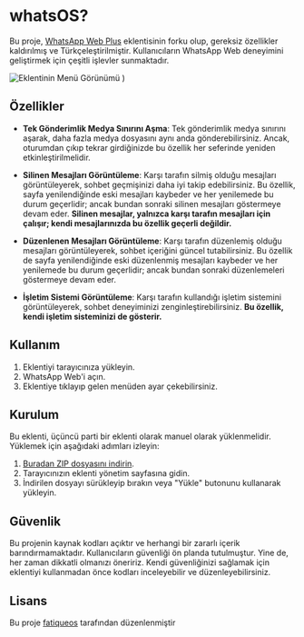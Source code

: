 # whatsOS? 

Bu proje, [WhatsApp Web Plus](https://github.com/Schwartzblat/WhatsApp-Web-Plus) eklentisinin forku olup, gereksiz özellikler kaldırılmış ve Türkçeleştirilmiştir. Kullanıcıların WhatsApp Web deneyimini geliştirmek için çeşitli işlevler sunmaktadır.

![Eklentinin Menü Görünümü](https://autumn.revolt.chat/attachments/G7E8DpgLsTQ3MpqtXqBYBdNlKM6U_13UKMNJ3wgCaW/image.png)
)

## Özellikler

- **Tek Gönderimlik Medya Sınırını Aşma**: Tek gönderimlik medya sınırını aşarak, daha fazla medya dosyasını aynı anda gönderebilirsiniz. Ancak, oturumdan çıkıp tekrar girdiğinizde bu özellik her seferinde yeniden etkinleştirilmelidir.
  
- **Silinen Mesajları Görüntüleme**: Karşı tarafın silmiş olduğu mesajları görüntüleyerek, sohbet geçmişinizi daha iyi takip edebilirsiniz. Bu özellik, sayfa yenilendiğinde eski mesajları kaybeder ve her yenilemede bu durum geçerlidir; ancak bundan sonraki silinen mesajları göstermeye devam eder. **Silinen mesajlar, yalnızca karşı tarafın mesajları için çalışır; kendi mesajlarınızda bu özellik geçerli değildir.**

- **Düzenlenen Mesajları Görüntüleme**: Karşı tarafın düzenlemiş olduğu mesajları görüntüleyerek, sohbet içeriğini güncel tutabilirsiniz. Bu özellik de sayfa yenilendiğinde eski düzenlenmiş mesajları kaybeder ve her yenilemede bu durum geçerlidir; ancak bundan sonraki düzenlemeleri göstermeye devam eder.

- **İşletim Sistemi Görüntüleme**: Karşı tarafın kullandığı işletim sistemini görüntüleyerek, sohbet deneyiminizi zenginleştirebilirsiniz. **Bu özellik, kendi işletim sisteminizi de gösterir.**

## Kullanım

1. Eklentiyi tarayıcınıza yükleyin.
2. WhatsApp Web'i açın.
3. Eklentiye tıklayıp gelen menüden ayar çekebilirsiniz.

## Kurulum

Bu eklenti, üçüncü parti bir eklenti olarak manuel olarak yüklenmelidir. Yüklemek için aşağıdaki adımları izleyin:

1. [Buradan ZIP dosyasını indirin](https://files.catbox.moe/kn7jun.zip).
2. Tarayıcınızın eklenti yönetim sayfasına gidin.
3. İndirilen dosyayı sürükleyip bırakın veya "Yükle" butonunu kullanarak yükleyin.

## Güvenlik

Bu projenin kaynak kodları açıktır ve herhangi bir zararlı içerik barındırmamaktadır. Kullanıcıların güvenliği ön planda tutulmuştur. Yine de, her zaman dikkatli olmanızı öneririz. Kendi güvenliğinizi sağlamak için eklentiyi kullanmadan önce kodları inceleyebilir ve düzenleyebilirsiniz.

## Lisans

Bu proje [fatiqueos](https://t.me/fatiqueos) tarafından düzenlenmiştir
